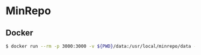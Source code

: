 # MinRepo

## Docker
```bash
$ docker run --rm -p 3000:3000 -v ${PWD}/data:/usr/local/minrepo/data --name minrepo mparang/minrepo:0.1.1
```